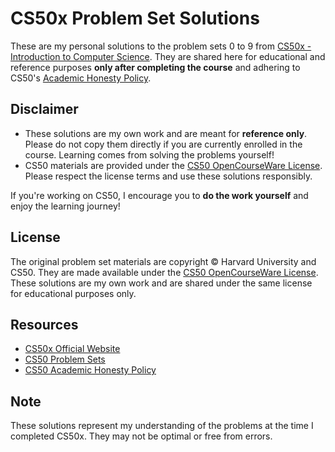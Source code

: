 # CS50x Problem Set Solutions

These are my personal solutions to the problem sets 0 to 9 from [CS50x - Introduction to Computer Science](https://cs50.harvard.edu/x/). They are shared here for educational and reference purposes **only after completing the course** and adhering to CS50's [Academic Honesty Policy](https://cs50.harvard.edu/x/2024/honesty/).

## Disclaimer
- These solutions are my own work and are meant for **reference only**. Please do not copy them directly if you are currently enrolled in the course. Learning comes from solving the problems yourself!
- CS50 materials are provided under the [CS50 OpenCourseWare License](https://cs50.harvard.edu/x/2024/license/). Please respect the license terms and use these solutions responsibly.

If you're working on CS50, I encourage you to **do the work yourself** and enjoy the learning journey!

## License
The original problem set materials are copyright © Harvard University and CS50. They are made available under the [CS50 OpenCourseWare License](https://cs50.harvard.edu/x/2024/license/).  
These solutions are my own work and are shared under the same license for educational purposes only.  

## Resources
- [CS50x Official Website](https://cs50.harvard.edu/x/)
- [CS50 Problem Sets](https://cs50.harvard.edu/x/2024/psets/)
- [CS50 Academic Honesty Policy](https://cs50.harvard.edu/x/2024/honesty/)

## Note
These solutions represent my understanding of the problems at the time I completed CS50x. They may not be optimal or free from errors.  
